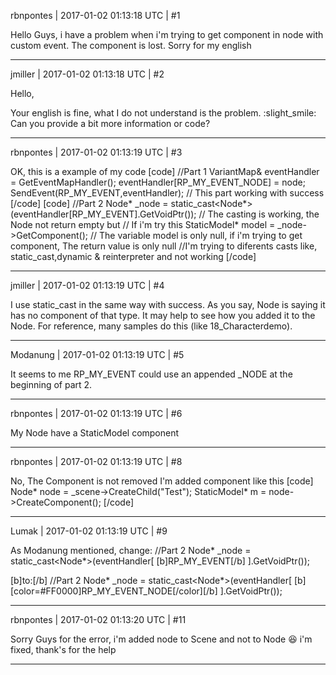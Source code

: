 rbnpontes | 2017-01-02 01:13:18 UTC | #1

Hello Guys, i have a problem when i'm trying to get component in node with custom event.
The component is lost.
Sorry for my english

-------------------------

jmiller | 2017-01-02 01:13:18 UTC | #2

Hello,

Your english is fine, what I do not understand is the problem. :slight_smile: Can you provide a bit more information or code?

-------------------------

rbnpontes | 2017-01-02 01:13:19 UTC | #3

OK, this is a example of my code
[code]
//Part 1
VariantMap& eventHandler = GetEventMapHandler();
eventHandler[RP_MY_EVENT_NODE] = node; 
SendEvent(RP_MY_EVENT,eventHandler);
// This part working with success
[/code]
[code]
//Part 2
Node* _node = static_cast<Node*>(eventHandler[RP_MY_EVENT].GetVoidPtr());
// The casting is working, the Node not return empty but
// If i'm try this
StaticModel* model = _node->GetComponent<StaticModel>();
// The variable model is only null, if i'm trying to get component, The return value is only null
//I'm trying to diferents casts like, static_cast,dynamic & reinterpreter and not working
[/code]

-------------------------

jmiller | 2017-01-02 01:13:19 UTC | #4

I use static_cast in the same way with success. As you say, Node is saying it has no component of that type. It may help to see how you added it to the Node.
For reference, many samples do this (like 18_Characterdemo).

-------------------------

Modanung | 2017-01-02 01:13:19 UTC | #5

It seems to me RP_MY_EVENT could use an appended _NODE at the beginning of part 2.

-------------------------

rbnpontes | 2017-01-02 01:13:19 UTC | #6

My Node have a StaticModel component

-------------------------

rbnpontes | 2017-01-02 01:13:19 UTC | #8

No, The Component is not removed
I'm added component like this
[code]
Node* node = _scene->CreateChild("Test");
StaticModel* m = node->CreateComponent<StaticModel>();
[/code]

-------------------------

Lumak | 2017-01-02 01:13:19 UTC | #9

As Modanung mentioned, change:
//Part 2
Node* _node = static_cast<Node*>(eventHandler[ [b]RP_MY_EVENT[/b] ].GetVoidPtr());

[b]to:[/b]
//Part 2
Node* _node = static_cast<Node*>(eventHandler[ [b][color=#FF0000]RP_MY_EVENT_NODE[/color][/b] ].GetVoidPtr());

-------------------------

rbnpontes | 2017-01-02 01:13:20 UTC | #11

Sorry Guys for the error, i'm added node to Scene and not to Node  :laughing: 
i'm fixed, thank's for the help

-------------------------

